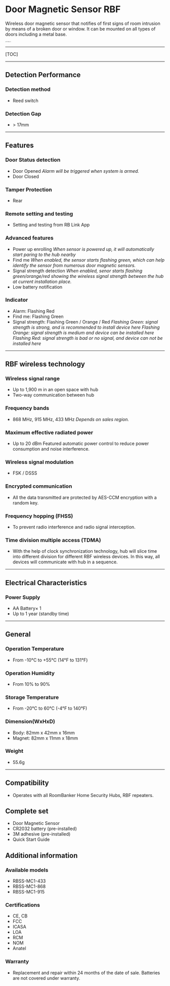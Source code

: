 # Door Magnetic Sensor RBF

Wireless door magnetic sensor that notifies of first signs of room intrusion by means of a broken door or window. It can be mounted on all types of doors including a metal base.

<img src="https://dusunprj.oss-us-west-1.aliyuncs.com/roombanker/MC-45%E4%BE%A7%E8%A7%86%E5%9B%BE-%E6%89%93%E5%BC%80.png" alt="MC-45侧视图-打开" style="zoom:13%;" />

------

[TOC]

------

## Detection Performance

### Detection method

* Reed switch


### Detection Gap

* &gt; 17mm

------

## Features

### Door Status detection

* Door Opened 
  *Alarm will be triggered when system is armed.*
* Door Closed

### Tamper Protection

* Rear

### Remote setting and testing

* Setting and testing from RB Link App

### Advanced features

* Power up enrolling
  *When sensor is powered up, it will automatically start paring to the hub nearby*
* Find me
  *When enabled, the sensor starts flashing green, which can help identify the sensor from numerous door magnetic sensors.*
* Signal strength detection
  *When enabled, senor starts flashing green/orange/red showing the wireless signal strength between the hub at current installation place.* 
* Low battery notification

### Indicator

* Alarm: Flashing Red
* Find me: Flashing Green
* Signal strength: Flashing Green / Orange / Red
  *Flashing Green: signal strength is strong, and is recommended to install device here*
  *Flashing Orange: signal strength is medium and device can be installed here*
  *Flashing Red: signal strength is bad or no signal, and device can not be installed here*

------

## RBF wireless technology

### Wireless signal range

* Up to 1,900 m in an open space with hub
* Two-way communication between hub

### Frequency bands

* 868 MHz, 915 MHz, 433 MHz
  *Depends on sales region.*

### Maximum effective radiated power

* Up to 20 dBm
  Featured automatic power control to reduce power consumption and noise interference.

### Wireless signal modulation

* FSK / DSSS

### Encrypted communication

* All the data transmitted are protected by AES-CCM encryption with a random key.

### Frequency hopping (FHSS)

* To prevent radio interference and radio signal interception.

### Time division multiple access (TDMA)

* With the help of clock synchronization technology, hub will slice time into different division for different RBF wireless devices. In this way, all devices will communicate with hub in a sequence.

------

## Electrical Characteristics

### Power Supply

* AA Battery× 1
* Up to 1 year (standby time)

------

## General

### Operation Temperature

* From -10°С to +55°С (14°F to 131°F)

### Operation Humidity

* From 10% to 90%

### Storage Temperature

* From -20°C to 60°C (-4°F to 140°F)

### Dimension(WxHxD)

* Body: 82mm x 42mm x 16mm
* Magnet: 82mm x 11mm x 18mm

### Weight

* 55.6g

------

## Compatibility

* Operates with all RoomBanker Home Security Hubs,  RBF repeaters.


## Complete set

* Door Magnetic Sensor
* CR2032 battery (pre-installed)
* 3M adhesive (pre-installed)
* Quick Start Guide

## Additional information

### Available models

* RBSS-MC1-433
* RBSS-MC1-868
* RBSS-MC1-915

### Certifications

* CE, CB
* FCC
* ICASA
* LOA
* RCM
* NOM
* Anatel

### Warranty

* Replacement and repair within 24 months of the date of sale. Batteries are not covered under warranty.
